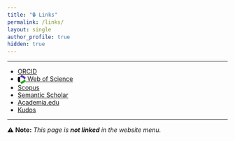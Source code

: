 ```yaml
---
title: "🔒 Links"
permalink: /links/
layout: single
author_profile: true
hidden: true
---
```


---

<ul class="social-icons">
    <li><a href="https://orcid.org/0000-0002-8342-0363" target="_blank"><i class="ai ai-orcid" aria-hidden="true"></i> ORCID</a></li>
  <li>
  <a href="https://www.webofscience.com/wos/author/record/1767361" target="_blank">
    <img src="/assets/images/webofscience.png" alt="Web of Science" style="height: 20px; vertical-align: middle;">
    Web of Science
  </a>
</li>
      <li><a href="https://www.scopus.com/authid/detail.uri?authorId=56068096100" target="_blank"><i class="ai ai-scopus" aria-hidden="true"></i> Scopus</a></li>
    <li><a href="https://www.semanticscholar.org/author/Americo-Cunha/47058383" target="_blank"><i class="ai ai-semantic-scholar" aria-hidden="true"></i> Semantic Scholar</a></li>
    <li><a href="https://uerj.academia.edu/AmericoCunhaJr" target="_blank"><i class="ai ai-academia" aria-hidden="true"></i> Academia.edu</a></li>
    <li><a href="https://www.growkudos.com/profile/americo_cunha" target="_blank"><i class="fas fa-lightbulb" aria-hidden="true"></i> Kudos</a></li>
</ul>

---
⚠️ **Note:** *This page is **not linked** in the website menu.*
